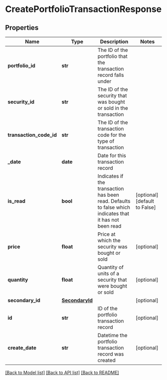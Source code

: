 # CreatePortfolioTransactionResponse

## Properties
Name | Type | Description | Notes
------------ | ------------- | ------------- | -------------
**portfolio_id** | **str** | The ID of the portfolio that the transaction record falls under | 
**security_id** | **str** | The ID of the security that was bought or sold in the transaction | 
**transaction_code_id** | **str** | The ID of the transaction code for the type of transaction | 
**_date** | **date** | Date for this transaction record | 
**is_read** | **bool** | Indicates if the transaction has been read. Defaults to false which indicates that it has not been read | [optional] [default to False]
**price** | **float** | Price at which the security was bought or sold | [optional] 
**quantity** | **float** | Quantity of units of a security that were bought or sold | [optional] 
**secondary_id** | [**SecondaryId**](SecondaryId.md) |  | [optional] 
**id** | **str** | ID of the portfolio transaction record | [optional] 
**create_date** | **str** | Datetime the portfolio transaction record was created | [optional] 

[[Back to Model list]](../README.md#documentation-for-models) [[Back to API list]](../README.md#documentation-for-api-endpoints) [[Back to README]](../README.md)


